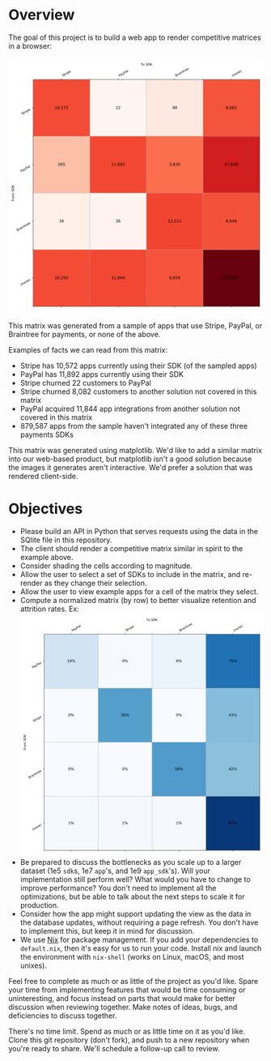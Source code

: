 # Overview

The goal of this project is to build a web app to render competitive matrices in a browser:

![Payments Competitive Matrix](payments-attrition-matrix.png "Payments Competitive Matrix")

This matrix was generated from a sample of apps that use Stripe, PayPal, or Braintree for payments, or none of the above.

Examples of facts we can read from this matrix:
* Stripe has 10,572 apps currently using their SDK (of the sampled apps)
* PayPal has 11,892 apps currently using their SDK
* Stripe churned 22 customers to PayPal
* Stripe churned 8,082 customers to another solution not covered in this matrix
* PayPal acquired 11,844 app integrations from another solution not covered in this matrix
* 879,587 apps from the sample haven't integrated any of these three payments SDKs

This matrix was generated using matplotlib. We'd like to add a similar matrix into our web-based product, but matplotlib isn't a good solution because the images it generates aren't interactive. We'd prefer a solution that was rendered client-side.

# Objectives

* Please build an API in Python that serves requests using the data in the SQlite file in this repository.
* The client should render a competitive matrix similar in spirit to the example above.
* Consider shading the cells according to magnitude.
* Allow the user to select a set of SDKs to include in the matrix, and re-render as they change their selection.
* Allow the user to view example apps for a cell of the matrix they select.
* Compute a normalized matrix (by row) to better visualize retention and attrition rates. Ex: ![Normalized Payments Matrix](payments-norm-matrix.png "Normalized Payments Matrix")
* Be prepared to discuss the bottlenecks as you scale up to a larger dataset (1e5 `sdk`s, 1e7 `app`'s, and 1e9 `app_sdk`'s).  Will your implementation still perform well? What would you have to change to improve performance? You don't need to implement all the optimizations, but be able to talk about the next steps to scale it for production.
* Consider how the app might support updating the view as the data in the database updates, without requiring a page refresh. You don't have to implement this, but keep it in mind for discussion.
* We use [Nix](https://nixos.org/nix/) for package management. If you add your dependencies to `default.nix`, then it's easy for us to run your code. Install nix and launch the environment with `nix-shell` (works on Linux, macOS, and most unixes).

Feel free to complete as much or as little of the project as you'd like. Spare your time from implementing features that would be time consuming or uninteresting, and focus instead on parts that would make for better discussion when reviewing together. Make notes of ideas, bugs, and deficiencies to discuss together.

There's no time limit. Spend as much or as little time on it as you'd like. Clone this git repository (don't fork), and push to a new repository when you're ready to share. We'll schedule a follow-up call to review.
